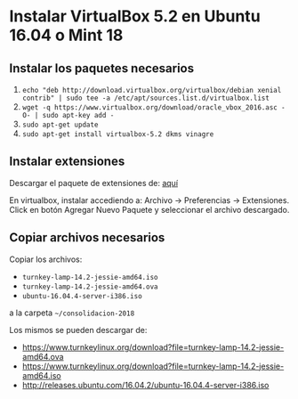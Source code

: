 # Instalar VirtualBox 5.2 en Ubuntu 16.04 o Mint 18

## Instalar los paquetes necesarios

1. `echo "deb http://download.virtualbox.org/virtualbox/debian xenial contrib" | sudo tee -a /etc/apt/sources.list.d/virtualbox.list`
2. `wget -q https://www.virtualbox.org/download/oracle_vbox_2016.asc -O- | sudo apt-key add -`
3. `sudo apt-get update`
4. `sudo apt-get install virtualbox-5.2 dkms vinagre`

## Instalar extensiones

Descargar el paquete de extensiones de: [aquí](https://download.virtualbox.org/virtualbox/5.2.8/Oracle_VM_VirtualBox_Extension_Pack-5.2.8.vbox-extpack)

En virtualbox, instalar accediendo a: Archivo -> Preferencias -> Extensiones.
Click en botón Agregar Nuevo Paquete y seleccionar el archivo descargado.

## Copiar archivos necesarios

Copiar los archivos:

* `turnkey-lamp-14.2-jessie-amd64.iso`
* `turnkey-lamp-14.2-jessie-amd64.ova`
* `ubuntu-16.04.4-server-i386.iso`

a la carpeta `~/consolidacion-2018`

Los mismos se pueden descargar de:

* https://www.turnkeylinux.org/download?file=turnkey-lamp-14.2-jessie-amd64.ova
* https://www.turnkeylinux.org/download?file=turnkey-lamp-14.2-jessie-amd64.iso
* http://releases.ubuntu.com/16.04.2/ubuntu-16.04.4-server-i386.iso

